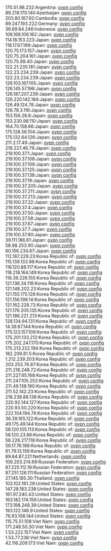 170.51.98.232:Argentina: [ovpn config](vpn/170_51_98_232.ovpn)  
89.219.170.140:Azerbaijan: [ovpn config](vpn/89_219_170_140.ovpn)  
203.80.167.92:Cambodia: [ovpn config](vpn/203_80_167_92.ovpn)  
89.247.193.222:Germany: [ovpn config](vpn/89_247_193_222.ovpn)  
36.69.84.246:Indonesia: [ovpn config](vpn/36_69_84_246.ovpn)  
106.168.106.162:Japan: [ovpn config](vpn/106_168_106_162.ovpn)  
114.18.153.223:Japan: [ovpn config](vpn/114_18_153_223.ovpn)  
118.17.67.199:Japan: [ovpn config](vpn/118_17_67_199.ovpn)  
120.75.173.157:Japan: [ovpn config](vpn/120_75_173_157.ovpn)  
120.75.204.161:Japan: [ovpn config](vpn/120_75_204_161.ovpn)  
120.75.99.40:Japan: [ovpn config](vpn/120_75_99_40.ovpn)  
122.21.235.181:Japan: [ovpn config](vpn/122_21_235_181.ovpn)  
122.23.234.239:Japan: [ovpn config](vpn/122_23_234_239.ovpn)  
122.23.234.239:Japan: [ovpn config](vpn/122_23_234_239.ovpn)  
126.103.167.105:Japan: [ovpn config](vpn/126_103_167_105.ovpn)  
126.145.57.196:Japan: [ovpn config](vpn/126_145_57_196.ovpn)  
126.187.207.239:Japan: [ovpn config](vpn/126_187_207_239.ovpn)  
126.220.142.184:Japan: [ovpn config](vpn/126_220_142_184.ovpn)  
126.49.124.78:Japan: [ovpn config](vpn/126_49_124_78.ovpn)  
126.78.3.116:Japan: [ovpn config](vpn/126_78_3_116.ovpn)  
153.156.26.8:Japan: [ovpn config](vpn/153_156_26_8.ovpn)  
153.230.98.110:Japan: [ovpn config](vpn/153_230_98_110.ovpn)  
164.70.158.66:Japan: [ovpn config](vpn/164_70_158_66.ovpn)  
175.128.56.104:Japan: [ovpn config](vpn/175_128_56_104.ovpn)  
175.132.64.126:Japan: [ovpn config](vpn/175_132_64_126.ovpn)  
211.2.17.49:Japan: [ovpn config](vpn/211_2_17_49.ovpn)  
218.227.46.79:Japan: [ovpn config](vpn/218_227_46_79.ovpn)  
219.100.37.1:Japan: [ovpn config](vpn/219_100_37_1.ovpn)  
219.100.37.108:Japan: [ovpn config](vpn/219_100_37_108.ovpn)  
219.100.37.109:Japan: [ovpn config](vpn/219_100_37_109.ovpn)  
219.100.37.125:Japan: [ovpn config](vpn/219_100_37_125.ovpn)  
219.100.37.138:Japan: [ovpn config](vpn/219_100_37_138.ovpn)  
219.100.37.19:Japan: [ovpn config](vpn/219_100_37_19.ovpn)  
219.100.37.205:Japan: [ovpn config](vpn/219_100_37_205.ovpn)  
219.100.37.211:Japan: [ovpn config](vpn/219_100_37_211.ovpn)  
219.100.37.213:Japan: [ovpn config](vpn/219_100_37_213.ovpn)  
219.100.37.22:Japan: [ovpn config](vpn/219_100_37_22.ovpn)  
219.100.37.4:Japan: [ovpn config](vpn/219_100_37_4.ovpn)  
219.100.37.50:Japan: [ovpn config](vpn/219_100_37_50.ovpn)  
219.100.37.58:Japan: [ovpn config](vpn/219_100_37_58.ovpn)  
219.100.37.67:Japan: [ovpn config](vpn/219_100_37_67.ovpn)  
219.100.37.7:Japan: [ovpn config](vpn/219_100_37_7.ovpn)  
219.100.37.90:Japan: [ovpn config](vpn/219_100_37_90.ovpn)  
39.111.186.61:Japan: [ovpn config](vpn/39_111_186_61.ovpn)  
58.98.253.90:Japan: [ovpn config](vpn/58_98_253_90.ovpn)  
60.156.234.67:Japan: [ovpn config](vpn/60_156_234_67.ovpn)  
112.187.229.23:Korea Republic of: [ovpn config](vpn/112_187_229_23.ovpn)  
115.139.133.98:Korea Republic of: [ovpn config](vpn/115_139_133_98.ovpn)  
116.120.88.117:Korea Republic of: [ovpn config](vpn/116_120_88_117.ovpn)  
118.218.164.149:Korea Republic of: [ovpn config](vpn/118_218_164_149.ovpn)  
118.39.226.155:Korea Republic of: [ovpn config](vpn/118_39_226_155.ovpn)  
121.136.34.116:Korea Republic of: [ovpn config](vpn/121_136_34_116.ovpn)  
121.148.202.23:Korea Republic of: [ovpn config](vpn/121_148_202_23.ovpn)  
121.155.175.128:Korea Republic of: [ovpn config](vpn/121_155_175_128.ovpn)  
121.156.198.14:Korea Republic of: [ovpn config](vpn/121_156_198_14.ovpn)  
121.162.228.72:Korea Republic of: [ovpn config](vpn/121_162_228_72.ovpn)  
121.176.205.135:Korea Republic of: [ovpn config](vpn/121_176_205_135.ovpn)  
121.186.221.213:Korea Republic of: [ovpn config](vpn/121_186_221_213.ovpn)  
128.134.94.131:Korea Republic of: [ovpn config](vpn/128_134_94_131.ovpn)  
14.39.67.144:Korea Republic of: [ovpn config](vpn/14_39_67_144.ovpn)  
175.123.157.109:Korea Republic of: [ovpn config](vpn/175_123_157_109.ovpn)  
175.201.133.212:Korea Republic of: [ovpn config](vpn/175_201_133_212.ovpn)  
175.202.247.170:Korea Republic of: [ovpn config](vpn/175_202_247_170.ovpn)  
175.213.222.194:Korea Republic of: [ovpn config](vpn/175_213_222_194.ovpn)  
182.209.81.5:Korea Republic of: [ovpn config](vpn/182_209_81_5.ovpn)  
1.212.239.203:Korea Republic of: [ovpn config](vpn/1_212_239_203.ovpn)  
203.253.76.87:Korea Republic of: [ovpn config](vpn/203_253_76_87.ovpn)  
211.216.248.72:Korea Republic of: [ovpn config](vpn/211_216_248_72.ovpn)  
211.227.65.168:Korea Republic of: [ovpn config](vpn/211_227_65_168.ovpn)  
211.247.105.252:Korea Republic of: [ovpn config](vpn/211_247_105_252.ovpn)  
211.49.138.190:Korea Republic of: [ovpn config](vpn/211_49_138_190.ovpn)  
211.52.142.23:Korea Republic of: [ovpn config](vpn/211_52_142_23.ovpn)  
218.238.88.136:Korea Republic of: [ovpn config](vpn/218_238_88_136.ovpn)  
220.92.144.127:Korea Republic of: [ovpn config](vpn/220_92_144_127.ovpn)  
220.93.50.220:Korea Republic of: [ovpn config](vpn/220_93_50_220.ovpn)  
222.104.194.74:Korea Republic of: [ovpn config](vpn/222_104_194_74.ovpn)  
36.39.165.122:Korea Republic of: [ovpn config](vpn/36_39_165_122.ovpn)  
49.175.49.144:Korea Republic of: [ovpn config](vpn/49_175_49_144.ovpn)  
58.120.105.113:Korea Republic of: [ovpn config](vpn/58_120_105_113.ovpn)  
58.120.23.86:Korea Republic of: [ovpn config](vpn/58_120_23_86.ovpn)  
58.228.217.118:Korea Republic of: [ovpn config](vpn/58_228_217_118.ovpn)  
59.17.76.188:Korea Republic of: [ovpn config](vpn/59_17_76_188.ovpn)  
61.79.13.156:Korea Republic of: [ovpn config](vpn/61_79_13_156.ovpn)  
89.64.87.221:Netherlands: [ovpn config](vpn/89_64_87_221.ovpn)  
109.203.214.69:Russian Federation: [ovpn config](vpn/109_203_214_69.ovpn)  
87.225.112.16:Russian Federation: [ovpn config](vpn/87_225_112_16.ovpn)  
87.251.126.111:Russian Federation: [ovpn config](vpn/87_251_126_111.ovpn)  
27.145.185.30:Thailand: [ovpn config](vpn/27_145_185_30.ovpn)  
103.102.161.29:United States: [ovpn config](vpn/103_102_161_29.ovpn)  
147.28.183.238:United States: [ovpn config](vpn/147_28_183_238.ovpn)  
161.97.240.43:United States: [ovpn config](vpn/161_97_240_43.ovpn)  
163.182.174.159:United States: [ovpn config](vpn/163_182_174_159.ovpn)  
173.198.248.39:United States: [ovpn config](vpn/173_198_248_39.ovpn)  
193.122.146.9:United States: [ovpn config](vpn/193_122_146_9.ovpn)  
76.93.108.144:United States: [ovpn config](vpn/76_93_108_144.ovpn)  
115.75.51.108:Viet Nam: [ovpn config](vpn/115_75_51_108.ovpn)  
171.248.50.30:Viet Nam: [ovpn config](vpn/171_248_50_30.ovpn)  
1.53.222.157:Viet Nam: [ovpn config](vpn/1_53_222_157.ovpn)  
1.53.77.238:Viet Nam: [ovpn config](vpn/1_53_77_238.ovpn)  
42.116.209.173:Viet Nam: [ovpn config](vpn/42_116_209_173.ovpn)  
